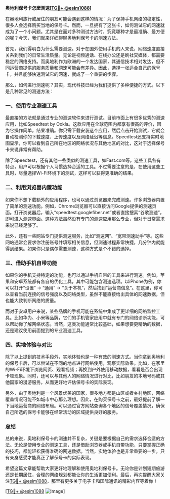 **奥地利保号卡怎麽測速[[TG💪+ @esim1088](https://t.me/s/esim1088)]**

在奥地利旅行或居住的朋友可能会遇到这样的情况：为了保持手机网络的稳定性，很多人会选择购买当地的保号卡。然而，一旦拥有了这张卡，如何测试它的网速就成为了一个小问题。尤其是在面对多种测试方法时，究竟哪种才是最准确、最方便的呢？今天，我们就来详细聊聊奥地利保号卡的测速方法。

首先，我们得明白为什么需要测速。对于在国外使用手机的人来说，网络速度直接关系到我们的日常生活质量。无论是视频通话、在线办公还是刷社交媒体，都需要稳定的网络支持。而奥地利作为欧洲的一个发达国家，其通信技术相对发达，但不同运营商提供的服务质量和网速可能会有差异。因此，选择一张适合自己的保号卡，并且能够快速测试它的网速，就成了一个重要的步骤。

那么，如何进行测速呢？其实，现代科技已经为我们提供了多种便捷的方式。以下是几种常见的测速方法：

### 一、使用专业测速工具

最直接的方法就是通过专业的测速软件来进行测试。目前市面上有很多优秀的测速应用，比如Speedtest by Ookla。这款应用在全球范围内都享有很高的评价，因为它操作简单，结果准确。你只需下载安装这个应用，然后点击开始测试，它就会自动检测你的下载速度、上传速度以及网络延迟等信息。Speedtest还支持实时地图显示，你可以看到自己所在地区的网络状况与其他地区的对比，这对于选择保号卡来说非常有帮助。

除了Speedtest，还有其他一些类似的测速工具，如Fast.com等。这些工具各有特点，用户可以根据个人习惯选择合适的工具。不过需要注意的是，在使用这些工具时，尽量选择Wi-Fi环境下的测试，这样可以获得更准确的结果。

### 二、利用浏览器内置功能

如果你不想下载额外的应用程序，也可以通过浏览器来完成测速。许多浏览器内置了简单的测速功能。例如，Chrome浏览器可以直接访问Google提供的测速页面。打开浏览器后，输入“speedtest.googlefiber.net”或者直接搜索“谷歌测速”，即可进入测速界面。这种方法虽然没有专门的测速应用那么专业，但对于日常需求来说已经足够了。

此外，还有一些网站专门提供测速服务，比如“测速网”、“宽带测速助手”等。这些网站通常会要求你注册账号并填写相关信息，但测速过程非常快捷，几分钟内就能得到结果。如果你只是偶尔需要测速，这种方式是个不错的选择。

### 三、借助手机自带功能

如果你的手机支持特定的功能，也可以通过手机自带的工具来进行测速。例如，苹果和安卓系统都有各自的优化工具，其中可能包含测速选项。以iPhone为例，你可以打开“设置” -> “通用” -> “关于本机”，然后找到“运营商信息”。在这里，你可以查看当前连接的信号强度以及网络类型，虽然不能直接给出具体的网速数据，但也能大致判断网络的质量。

而对于安卓用户来说，某些品牌的手机可能在系统中集成了更详细的网络监控工具。比如华为、小米等品牌，它们的手机管家应用中就有专门的网络诊断功能，可以帮助你了解网络状态。当然，这类功能通常比较基础，如果想要更精确的数据，还是建议使用前面提到的专业测速工具。

### 四、实地体验与对比

除了以上提到的技术手段外，实地体验也是一种有效的测速方式。当你拿到奥地利的保号卡后，可以尝试在不同的地点进行网络使用，观察实际效果。比如，在家里的Wi-Fi环境下浏览网页、观看视频；再换到户外使用移动数据，看看是否会出现卡顿现象。同时，还可以与其他人的网络情况进行对比，比如朋友的本地号码或其他国家的漫游服务，从而更好地评估保号卡的实际表现。

另外，由于奥地利是一个风景优美的国家，很多地方都是山区或者乡村地区，网络覆盖情况可能不如城市中心那么理想。因此，在购买保号卡之前，最好提前了解一下当地运营商的网络布局。可以通过官方网站查询各个地区的信号覆盖情况，确保自己所选的保号卡能够在经常活动的区域提供良好的服务。

### 总结

总的来说，奥地利保号卡的测速并不复杂，关键是要根据自己的需求选择合适的方法。无论是使用专业的测速工具，还是借助浏览器或手机自带功能，只要掌握正确的技巧，都能轻松获得准确的网速数据。当然，实地体验也是非常重要的一步，只有亲身感受才能真正了解保号卡的实际表现。

希望这篇文章能帮助大家更好地理解和使用奥地利保号卡。无论你是计划短期旅游还是长期居住，合理的网络规划都能让你的生活更加便利。最后，再次提醒大家关注[TG💪+ @esim1088](https://t.me/s/esim1088)，那里有更多关于电子卡和国际通讯的精彩内容等着你！

[[TG💪+ @esim1088](https://t.me/s/esim1088) ![Image](https://i.postimg.cc/4NQfJmqS/Snipaste-2025-05-13-00-14-12.png)]